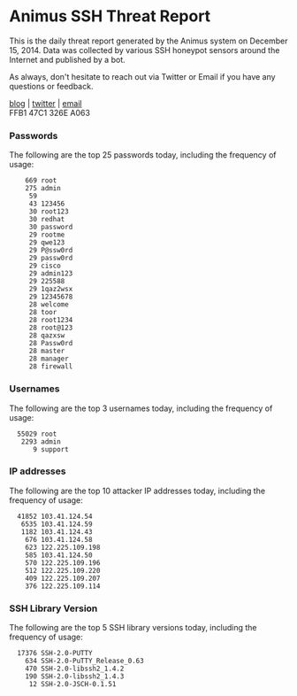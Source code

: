 # Animus SSH Threat Report

This is the daily threat report generated by the Animus system on December 15, 2014. Data was collected by various SSH honeypot sensors around the Internet and published by a bot.  

As always, don't hesitate to reach out via Twitter or Email if you have any questions or feedback.  

[blog](http://morris.guru) | [twitter](https://twitter.com/andrew___morris) | [email](mailto:andrew@morris.guru)  
FFB1 47C1 326E A063  
### Passwords
The following are the top 25 passwords today, including the frequency of usage:
```
    669 root
    275 admin
     59 
     43 123456
     30 root123
     30 redhat
     30 password
     29 rootme
     29 qwe123
     29 P@ssw0rd
     29 passw0rd
     29 cisco
     29 admin123
     29 225588
     29 1qaz2wsx
     29 12345678
     28 welcome
     28 toor
     28 root1234
     28 root@123
     28 qazxsw
     28 Passw0rd
     28 master
     28 manager
     28 firewall
```

### Usernames
The following are the top 3 usernames today, including the frequency of usage:
```
  55029 root
   2293 admin
      9 support
```

### IP addresses
The following are the top 10 attacker IP addresses today, including the frequency of usage:
```
  41852 103.41.124.54
   6535 103.41.124.59
   1182 103.41.124.43
    676 103.41.124.58
    623 122.225.109.198
    585 103.41.124.50
    570 122.225.109.196
    512 122.225.109.220
    409 122.225.109.207
    376 122.225.109.114
```

### SSH Library Version
The following are the top 5 SSH library versions today, including the frequency of usage:
```
  17376 SSH-2.0-PUTTY
    634 SSH-2.0-PuTTY_Release_0.63
    470 SSH-2.0-libssh2_1.4.2
    190 SSH-2.0-libssh2_1.4.3
     12 SSH-2.0-JSCH-0.1.51
```
